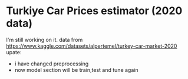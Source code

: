 # Turkiye Car Prices estimator (2020 data)
I'm still working on it.
data from https://www.kaggle.com/datasets/alpertemel/turkey-car-market-2020
upate:
- i have changed preprocessing
- now model section will be train,test and tune again
